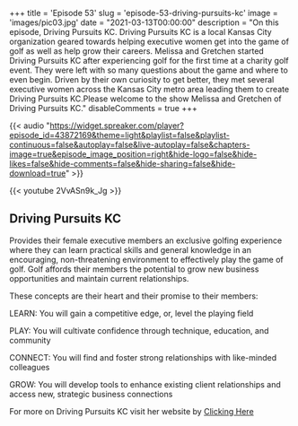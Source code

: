 +++
title = 'Episode 53'
slug = 'episode-53-driving-pursuits-kc'
image = 'images/pic03.jpg'
date = "2021-03-13T00:00:00"
description = "On this episode, Driving Pursuits KC. Driving Pursuits KC is a local Kansas City organization geared towards helping executive women get into the game of golf as well as help grow their careers. Melissa and Gretchen started Driving Pursuits KC after experiencing golf for the first time at a charity golf event. They were left with so many questions about the game and where to even begin. Driven by their own curiosity to get better, they met several executive women across the Kansas City metro area leading them to create Driving Pursuits KC.  ​Please welcome to the show Melissa and Gretchen of Driving Pursuits KC."
disableComments = true
+++

{{< audio "https://widget.spreaker.com/player?episode_id=43872169&theme=light&playlist=false&playlist-continuous=false&autoplay=false&live-autoplay=false&chapters-image=true&episode_image_position=right&hide-logo=false&hide-likes=false&hide-comments=false&hide-sharing=false&hide-download=true" >}}


{{< youtube 2VvASn9k_Jg >}}



## Driving Pursuits KC

Provides their female executive members an exclusive golfing experience where they can learn practical skills and general knowledge in an encouraging, non-threatening environment to effectively play the game of golf. Golf affords their members the potential to grow new business opportunities and maintain current relationships.

These concepts are their heart and their promise to their members:

LEARN: You will gain a competitive edge, or, level the playing field

PLAY: You will cultivate confidence through technique, education, and community

CONNECT: You will find and foster strong relationships with like-minded colleagues

GROW: You will develop tools to enhance existing client relationships and access new, strategic business connections

For more on Driving Pursuits KC visit her website by [Clicking Here](https://www.drivingpursuitskc.org/)

